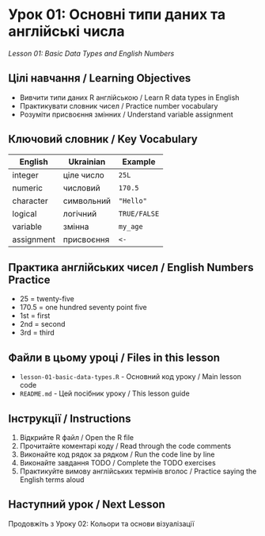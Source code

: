 # Урок 01: Основні типи даних та англійські числа
*Lesson 01: Basic Data Types and English Numbers*

## Цілі навчання / Learning Objectives

- Вивчити типи даних R англійською / Learn R data types in English
- Практикувати словник чисел / Practice number vocabulary  
- Розуміти присвоєння змінних / Understand variable assignment

## Ключовий словник / Key Vocabulary

| English | Ukrainian | Example |
|---------|-----------|---------|
| integer | ціле число | `25L` |
| numeric | числовий | `170.5` |
| character | символьний | `"Hello"` |
| logical | логічний | `TRUE/FALSE` |
| variable | змінна | `my_age` |
| assignment | присвоєння | `<-` |

## Практика англійських чисел / English Numbers Practice

- 25 = twenty-five
- 170.5 = one hundred seventy point five
- 1st = first
- 2nd = second
- 3rd = third

## Файли в цьому уроці / Files in this lesson

- `lesson-01-basic-data-types.R` - Основний код уроку / Main lesson code
- `README.md` - Цей посібник уроку / This lesson guide

## Інструкції / Instructions

1. Відкрийте R файл / Open the R file
2. Прочитайте коментарі коду / Read through the code comments
3. Виконайте код рядок за рядком / Run the code line by line
4. Виконайте завдання TODO / Complete the TODO exercises
5. Практикуйте вимову англійських термінів вголос / Practice saying the English terms aloud

## Наступний урок / Next Lesson

Продовжіть з Уроку 02: Кольори та основи візуалізації
